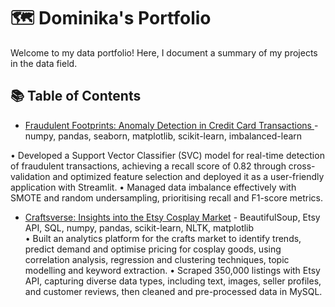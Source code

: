 # 🗺 Dominika's Portfolio

Welcome to my data portfolio! Here, I document a summary of my projects in the data field. 

## 📚 Table of Contents
- [Fraudulent Footprints: Anomaly Detection in Credit Card Transactions ](https://github.com/dbogusz/Fraudulent-Footprints) - numpy, pandas, seaborn, matplotlib, scikit-learn, imbalanced-learn                                                                                                                           

•	Developed a Support Vector Classifier (SVC) model for real-time detection of fraudulent transactions, achieving a recall score of 0.82 through cross-validation and optimized feature selection and deployed it as a user-friendly application with Streamlit.
•	Managed data imbalance effectively with SMOTE and random undersampling, prioritising recall and F1-score metrics.

- [Craftsverse: Insights into the Etsy Cosplay Market](https://github.com/dbogusz/Craftsverse) - BeautifulSoup, Etsy API, SQL, numpy, pandas, scikit-learn, NLTK, matplotlib                                                                                                                         
•	Built an analytics platform for the crafts market to identify trends, predict demand and optimise pricing for cosplay goods, using correlation analysis, regression and clustering techniques, topic modelling and keyword extraction. 
•	Scraped 350,000 listings with Etsy API, capturing diverse data types, including text, images, seller profiles, and customer reviews, then cleaned and pre-processed data in MySQL.  
